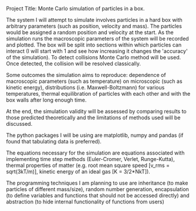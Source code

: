 Project Title: Monte Carlo simulation of particles in a box.



The system I will attempt to simulate involves particles in a hard box with arbitrary parameters (such as position, velocity and mass). The particles would be assigned a random position and velocity at the start. As the simulation runs the macroscopic parameters of the system will be recorded and plotted. The box will be split into sections within which particles can interact (I will start with 1 and see how increasing it changes the 'accuracy' of the simulation). To detect collisions Monte Carlo method will be used. Once detected, the collision will be resolved classically.

Some outcomes the simulation aims to reproduce: dependence of macroscopic parameters (such as temperature) on microscopic (such as kinetic energy), distributions (i.e. Maxwell-Boltzmann) for various temperatures, thermal equilibration of particles with each other and with the box walls after long enough time.

At the end, the simulation validity will be assessed by comparing results to those predicted theoretically and the limitations of methods used will be discussed.


The python packages I will be using are matplotlib, numpy and pandas (if found that tabulating data is preferred).

The equations necessary for the simulation are equations associated with implementing time step methods (Euler-Cromer, Verlet, Runge-Kutta), thermal properties of matter (e.g. root mean square speed [v_rms = sqrt(3kT/m)], kinetic energy of an ideal gas [K = 3/2*NkT]).

The programming techniques I am planning to use are inheritance (to make particles of different mass/size), random number generation, encapsulation (to define variables and functions that should not be accessed directly) and abstraction (to hide internal functionality of functions from users)